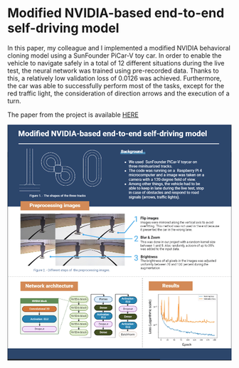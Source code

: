 # Modified NVIDIA-based end-to-end self-driving model

In this paper, my colleague and I implemented a modified NVIDIA behavioral cloning model using a SunFounder PiCar-V toy car. In order to enable the vehicle to navigate safely in a total of 12 different situations during the live test, the neural network was trained using pre-recorded data. Thanks to this, a relatively low validation loss of 0.0126 was achieved. Furthermore, the car was able to successfully perform most of the tasks, except for the red traffic light, the consideration of direction arrows and the execution of a turn. 

The paper from the project is available [HERE](https://github.com/nyirobalazs/self-driving-car/blob/main/Modified_NVIDIA_based_end_to_end_self_driving_model.pdf)

[![Self driving](./assets/self-drive-poster%20(1).jpg)]()
